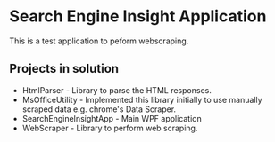 # Search Engine Insight Application

This is a test application to peform webscraping. 
## Projects in solution
- HtmlParser - Library to parse the HTML responses.
- MsOfficeUtility - Implemented this library initially to use manually scraped data e.g.  chrome's Data Scraper.
- SearchEngineInsightApp - Main WPF application
- WebScraper - Library to perform web scraping.
